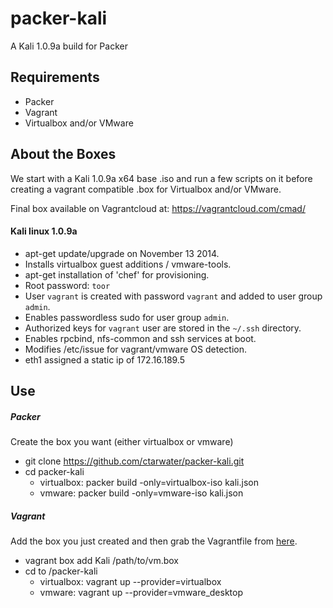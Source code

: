 packer-kali
===========
A Kali 1.0.9a build for Packer

## Requirements
* Packer
* Vagrant
* Virtualbox and/or VMware

## About the Boxes
We start with a Kali 1.0.9a x64 base .iso and run a few scripts on it before creating a vagrant compatible .box for Virtualbox and/or VMware.

Final box available on Vagrantcloud at: https://vagrantcloud.com/cmad/

#### Kali linux 1.0.9a
 - apt-get update/upgrade on November 13 2014.
 - Installs virtualbox guest additions / vmware-tools.
 - apt-get installation of 'chef' for provisioning.
 - Root password: `toor`
 - User `vagrant` is created with password `vagrant` and added to user group `admin`.
 - Enables passwordless sudo for user group `admin`.
 - Authorized keys for `vagrant` user are stored in the `~/.ssh` directory.
 - Enables rpcbind, nfs-common and ssh services at boot.
 - Modifies /etc/issue for vagrant/vmware OS detection.
 - eth1 assigned a static ip of 172.16.189.5
 
## Use
##### Packer #####
Create the box you want (either virtualbox or vmware)

 - git clone https://github.com/ctarwater/packer-kali.git
 - cd packer-kali
   - virtualbox: packer build -only=virtualbox-iso kali.json
   - vmware: packer build -only=vmware-iso kali.json 
 
##### Vagrant #####
Add the box you just created and then grab the Vagrantfile from [here](https://raw.githubusercontent.com/madsec/vagrant-vms/master/Vagrantfile).

 - vagrant box add Kali /path/to/vm.box
 - cd to /packer-kali
   - virtualbox: vagrant up --provider=virtualbox
   - vmware: vagrant up --provider=vmware_desktop
